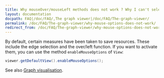 ```yaml
---
title: Why mouseOver/mouseLeft methods does not work ? Why I can't select edges ?
layout: documentation
docpath: FAQ|/doc/FAQ/,The graph viewer|/doc/FAQ/The-graph-viewer/
permalink: /doc/FAQ/The-graph-viewer/why-mouse-options-does-not-work/
redirect_from: /doc/FAQ/The-graph-viewer/why-mouse-options-does-not-work 1.0/
---
```


By default, certain measures have been taken to save resources. These include the edge selection and the over/left function.
If you want to activate them, you can use the method ``enableMouseOptions`` of ``View``:

```java
viewer.getDefaultView().enableMouseOptions();
```

See also [Graph visualisation](/doc/Tutorials/Graph-Visualisation/).


